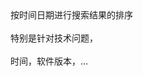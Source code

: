 <?xml version="1.0" encoding="UTF-8" standalone="yes"?>
<!DOCTYPE html PUBLIC "-//W3C//DTD XHTML 1.0 Transitional//EN" "http://www.w3.org/TR/xhtml1/DTD/xhtml1-transitional.dtd">
<html><head><meta http-equiv="Content-Type" content="text/html; charset=UTF-8"/><meta name="exporter-version" content="Evernote Mac 6.11 (454874)"/><meta name="created" content="2020-04-30 15:27:37 +0000"/><meta name="source" content="mobile.android"/><meta name="updated" content="2020-04-30 15:27:37 +0000"/><title>时效性搜索</title></head><body><div>按时间日期进行搜索结果的排序</div><div><br/></div><div>特别是针对技术问题，</div><div><br/></div><div>时间，软件版本，…</div></body></html>